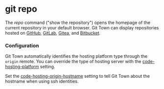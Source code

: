 # git repo

The _repo_ command ("show the repository") opens the homepage of the current
repository in your default browser. Git Town can display repositories hosted on
[GitHub](https://github.com), [GitLab](https://gitlab.com),
[Gitea](https://gitea.com), and [Bitbucket](https://bitbucket.org).

### Configuration

Git Town automatically identifies the hosting platform type through the `origin`
remote. You can override the type of hosting server with the
[code-hosting-platform](../preferences/code-hosting-platform.md) setting.

Set the
[code-hosting-origin-hostname](../preferences/code-hosting-origin-hostname.md)
setting to tell Git Town about the hostname when using ssh identities.
